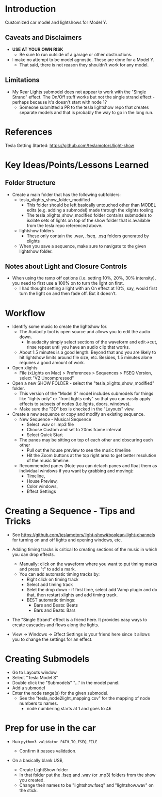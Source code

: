 # Introduction

Customized car model and lightshows for Model Y.

## Caveats and Disclaimers

- **USE AT YOUR OWN RISK**
  - Be sure to run outside of a garage or other obstructions.
- I make no attempt to be model agnostic. These are done for a Model Y.
  - That said, there is not reason they shouldn't work for any model.

## Limitations

- My Rear Lights submodel does not appear to work with the "Single Strand" effect. The On/Off stuff works but not the single strand effect - perhaps because it's doesn't start with node 1?
  - Someone submitted a PR to the tesla lightshow repo that creates separate models and that is probably the way to go in the long run.

# References

Tesla Getting Started: https://github.com/teslamotors/light-show

# Key Ideas/Points/Lessons Learned

## Folder Structure

- Create a main folder that has the following subfolders:
  - tesla_xlights_show_folder_modified
    - This folder should be left basically untouched other than MODEL edits (e.g. adding a submodel) made through the xlights tooling.
    - The tesla_xlights_show_modified folder contains submodels to isolate sets of lights on top of the show folder that is available from the tesla repo referenced above.
  - lightshow folders
    - These only contain the .wav, .fseq, .xsq folders generated by xlights
  - When you save a sequence, make sure to navigate to the given lightshow folder.

## Notes about Light and Closure Controls

- When using the ramp off options (i.e. setting 10%, 20%, 30% intensity), you need to first use a 100% on to turn the light on first.
  - I had thought setting a light with an On effect at 10%, say, would first turn the light on and then fade off. But it doesn't.

# Workflow

- Identify some music to create the lightshow for.
  - The Audacity tool is open source and allows you to edit the audio down.
    - In audacity simply select sections of the waveform and edit->cut, rinse repeat until you have an audio clip that works.
  - About 1.5 minutes is a good length. Beyond that and you are likely to hit lightshow limits around file size, etc. Besides, 1.5 minutes alone requires a good amount of work.
- Open xlights
  - File (xLights on Mac) > Preferences > Sequences > FSEQ Version, select "V2 Uncompressed"
- Open a new SHOW FOLDER - select the "tesla_xlights_show_modified" folder.
  - This version of the "Model S" model includes submodels for things like "lights only" or "front lights only" so that you can easily apply effects to subsets of nodes (i.e.lights, doors, windows).
  - Make sure the "3D" box is checked in the "Layouts" view.
- Create a new sequence or copy and modify an existing sequence.
  - New Sequence - Musical Sequence
    - Select .wav or .mp3 file
    - Choose Custom and set to 20ms frame interval
    - Select Quick Start
  - The panes may be sitting on top of each other and obscuring each other
    - Pull out the house preview to see the music timeline
    - Hit the Zoom buttons at the top right area to get better resolution of the music timeline.
  - Recommended panes (Note you can detach panes and float them as individual windows if you want by grabbing and moving):
    - Timeline,
    - House Preview,
    - Color windows,
    - Effect Settings

# Creating a Sequence - Tips and Tricks

- See https://github.com/teslamotors/light-show#boolean-light-channels for turning on and off lights and opening windows, etc.

- Adding timing tracks is critical to creating sections of the music in which you can drop effects.
  - Manually: click on the waveform where you want to put timing marks and press "t" to add a mark.
  - You can add automatic timing tracks by:
    - Right click on timing track
    - Select add timing track
    - Selet the drop down - if first time, select add Vamp plugin and do that, then restart xlights and add timing track.
    - BEST automatic timings:
      - Bars and Beats: Beats
      - Bars and Beats: Bars
- The "Single Strand" effect is a friend here. It provides easy ways to create cascades and flows along the lights.
- View -> Windows -> Effect Settings is your friend here since it allows you to change the settings for an effect.

# Creating Submodels

- Go to Layouts window
- Select "Tesla Model S"
- Double click the "Submodels" "..." in the model panel.
- Add a submodel
- Enter the node range(s) for the given submodel.
  - See the "tesla_node2light_mapping.csv" for the mapping of node numbers to names.
    - node numbering starts at 1 and goes to 46

# Prep for use in the car

- Run `python3 validator PATH_TO_FSEQ_FILE`

  - Confirm it passes validation.

- On a basically blank USB,

  - Create LightShow folder
  - In that folder put the .fseq and .wav (or .mp3) folders from the show you created.
  - Change their names to be "lightshow.fseq" and "lightshow.wav" on the stick.
